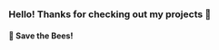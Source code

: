 ### Hello! Thanks for checking out my projects 👋


#### 🐝 Save the Bees!
<!--
**AndreyRisukhin/AndreyRisukhin** is a ✨ _special_ ✨ repository because its `README.md` (this file) appears on your GitHub profile.

This repository is under construction!

Here are some ideas to get you started:

- 🔭 I’m currently working on DeepTracer for the Data Analysis and Intelligent Systems (DAIS) group at UW. I write eclectic Java programs in my free time.
- 🔭 I’m currently working on the DeepTracer project for the Data Analysis and Intelligent Systems (DAIS) group at UW. I like writing eclectic programs in Java in my free time. 
- 🌱 I’m currently learning ...
- 👯 I’m looking to collaborate on ...
- 🤔 I’m looking for help with ...
- 💬 Ask me about ...
- 📫 How to reach me: ...
- 😄 Pronouns: He/His
- ⚡ Fun fact: ...
-->
